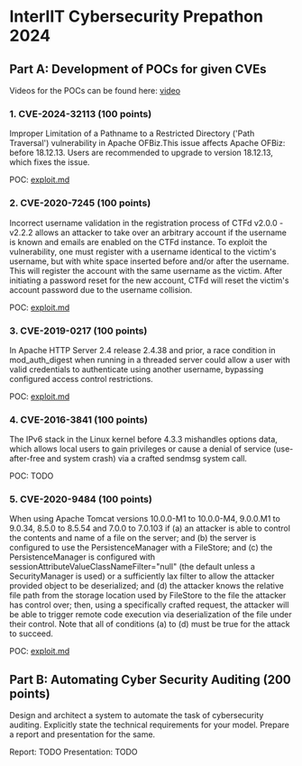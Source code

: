# InterIIT Cybersecurity Prepathon 2024

## Part A: Development of POCs for given CVEs

Videos for the POCs can be found here: [video](https://iitbhuacin-my.sharepoint.com/:f:/g/personal/sagnik_mandal_mst23_iitbhu_ac_in/Ei3ukgBD7pFOnksAKsq8cPYBTp0D7CjItgQPnVN9ytPFpw?e=8SxWNM)

### 1. CVE-2024-32113 (100 points)

Improper Limitation of a Pathname to a Restricted Directory ('Path Traversal') vulnerability in Apache OFBiz.This issue affects Apache OFBiz: before 18.12.13. Users are recommended to upgrade to version 18.12.13, which fixes the issue.

POC: [exploit.md](CVE-2024-32113/POC/exploit.md)

### 2. CVE-2020-7245 (100 points)

Incorrect username validation in the registration process of CTFd v2.0.0 - v2.2.2 allows an attacker to take over an arbitrary account if the username is known and emails are enabled on the CTFd instance. To exploit the vulnerability, one must register with a username identical to the victim's username, but with white space inserted before and/or after the username. This will register the account with the same username as the victim. After initiating a password reset for the new account, CTFd will reset the victim's account password due to the username collision.

POC: [exploit.md](CVE-2020-7245/POC/exploit.md)

### 3. CVE-2019-0217 (100 points)

In Apache HTTP Server 2.4 release 2.4.38 and prior, a race condition in mod_auth_digest when running in a threaded server could allow a user with valid credentials to authenticate using another username, bypassing configured access control restrictions.

POC: [exploit.md](CVE-2019-0217/POC/exploit.md)

### 4. CVE-2016-3841 (100 points)

The IPv6 stack in the Linux kernel before 4.3.3 mishandles options data, which allows local users to gain privileges or cause a denial of service (use-after-free and system crash) via a crafted sendmsg system call.

POC: TODO

### 5. CVE-2020-9484 (100 points)

When using Apache Tomcat versions 10.0.0-M1 to 10.0.0-M4, 9.0.0.M1 to 9.0.34, 8.5.0 to 8.5.54 and 7.0.0 to 7.0.103 if (a) an attacker is able to control the contents and name of a file on the server; and (b) the server is configured to use the PersistenceManager with a FileStore; and (c) the PersistenceManager is configured with sessionAttributeValueClassNameFilter="null" (the default unless a SecurityManager is used) or a sufficiently lax filter to allow the attacker provided object to be deserialized; and (d) the attacker knows the relative file path from the storage location used by FileStore to the file the attacker has control over; then, using a specifically crafted request, the attacker will be able to trigger remote code execution via deserialization of the file under their control. Note that all of conditions (a) to (d) must be true for the attack to succeed.

POC: [exploit.md](CVE-2020-9484/POC/exploit.md)

## Part B: Automating Cyber Security Auditing (200 points)

Design and architect a system to automate the task of cybersecurity auditing. Explicitly state the technical requirements for your model. Prepare a report and presentation for the same.

Report: TODO
Presentation: TODO
